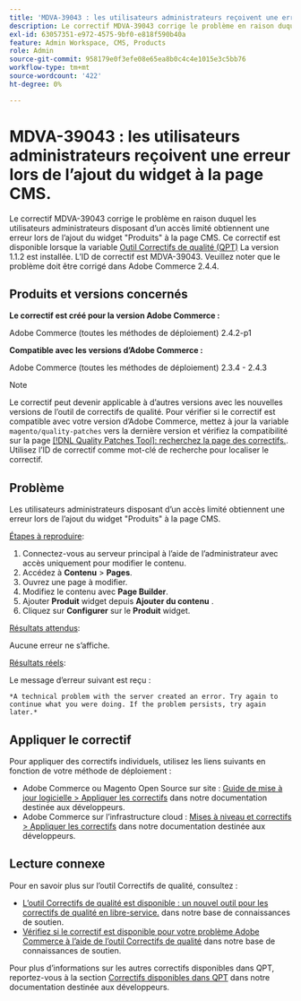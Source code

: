 ```yaml
---
title: 'MDVA-39043 : les utilisateurs administrateurs reçoivent une erreur lors de l’ajout du widget à la page CMS'
description: Le correctif MDVA-39043 corrige le problème en raison duquel les utilisateurs administrateurs disposant d’un accès limité obtiennent une erreur lors de l’ajout du widget "Produits" à la page CMS. Ce correctif est disponible lorsque l’[outil de correctifs de qualité (QPT)](https://devdocs.magento.com/guides/v2.4/comp-mgr/patching.html#mqp) 1.1.2 est installé. L’ID de correctif est MDVA-39043. Veuillez noter que le problème doit être corrigé dans Adobe Commerce 2.4.4.
exl-id: 63057351-e972-4575-9bf0-e818f590b40a
feature: Admin Workspace, CMS, Products
role: Admin
source-git-commit: 958179e0f3efe08e65ea8b0c4c4e1015e3c5bb76
workflow-type: tm+mt
source-wordcount: '422'
ht-degree: 0%

---
```


# MDVA-39043 : les utilisateurs administrateurs reçoivent une erreur lors de l’ajout du widget à la page CMS.

Le correctif MDVA-39043 corrige le problème en raison duquel les utilisateurs administrateurs disposant d’un accès limité obtiennent une erreur lors de l’ajout du widget &quot;Produits&quot; à la page CMS. Ce correctif est disponible lorsque la variable [Outil Correctifs de qualité (QPT)](https://devdocs.magento.com/guides/v2.4/comp-mgr/patching.html#mqp) La version 1.1.2 est installée. L’ID de correctif est MDVA-39043. Veuillez noter que le problème doit être corrigé dans Adobe Commerce 2.4.4.

## Produits et versions concernés

**Le correctif est créé pour la version Adobe Commerce :**

Adobe Commerce (toutes les méthodes de déploiement) 2.4.2-p1

**Compatible avec les versions d’Adobe Commerce :**

Adobe Commerce (toutes les méthodes de déploiement) 2.3.4 - 2.4.3

>[!NOTE]
>
>Le correctif peut devenir applicable à d’autres versions avec les nouvelles versions de l’outil de correctifs de qualité. Pour vérifier si le correctif est compatible avec votre version d’Adobe Commerce, mettez à jour la variable `magento/quality-patches` vers la dernière version et vérifiez la compatibilité sur la page [[!DNL Quality Patches Tool]: recherchez la page des correctifs.](https://devdocs.magento.com/quality-patches/tool.html#patch-grid). Utilisez l’ID de correctif comme mot-clé de recherche pour localiser le correctif.

## Problème

Les utilisateurs administrateurs disposant d’un accès limité obtiennent une erreur lors de l’ajout du widget &quot;Produits&quot; à la page CMS.

<u>Étapes à reproduire</u>:

1. Connectez-vous au serveur principal à l’aide de l’administrateur avec accès uniquement pour modifier le contenu.
1. Accédez à **Contenu** > **Pages**.
1. Ouvrez une page à modifier.
1. Modifiez le contenu avec **Page Builder**.
1. Ajouter **Produit** widget depuis **Ajouter du contenu** .
1. Cliquez sur **Configurer** sur le **Produit** widget.

<u>Résultats attendus</u>:

Aucune erreur ne s’affiche.

<u>Résultats réels</u>:

Le message d’erreur suivant est reçu :

`*A technical problem with the server created an error. Try again to continue what you were doing. If the problem persists, try again later.*`

## Appliquer le correctif

Pour appliquer des correctifs individuels, utilisez les liens suivants en fonction de votre méthode de déploiement :

* Adobe Commerce ou Magento Open Source sur site : [Guide de mise à jour logicielle > Appliquer les correctifs](https://devdocs.magento.com/guides/v2.4/comp-mgr/patching/mqp.html) dans notre documentation destinée aux développeurs.
* Adobe Commerce sur l’infrastructure cloud : [Mises à niveau et correctifs > Appliquer les correctifs](https://devdocs.magento.com/cloud/project/project-patch.html) dans notre documentation destinée aux développeurs.

## Lecture connexe

Pour en savoir plus sur l’outil Correctifs de qualité, consultez :

* [L’outil Correctifs de qualité est disponible : un nouvel outil pour les correctifs de qualité en libre-service.](/help/announcements/adobe-commerce-announcements/magento-quality-patches-released-new-tool-to-self-serve-quality-patches.md) dans notre base de connaissances de soutien.
* [Vérifiez si le correctif est disponible pour votre problème Adobe Commerce à l’aide de l’outil Correctifs de qualité](/help/support-tools/patches-available-in-qpt-tool/check-patch-for-magento-issue-with-magento-quality-patches.md) dans notre base de connaissances de soutien.

Pour plus d’informations sur les autres correctifs disponibles dans QPT, reportez-vous à la section [Correctifs disponibles dans QPT](https://devdocs.magento.com/quality-patches/tool.html#patch-grid) dans notre documentation destinée aux développeurs.
